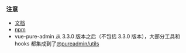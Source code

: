 ### 注意

- [文档](https://pure-admin-utils-docs.vercel.app/)
- [npm](https://www.npmjs.com/package/@pureadmin/utils)
- vue-pure-admin 从 3.3.0 版本之后（不包括 3.3.0 版本），大部分工具和 hooks
  都集成到了[@pureadmin/utils](https://pure-admin-utils-docs.vercel.app/)
